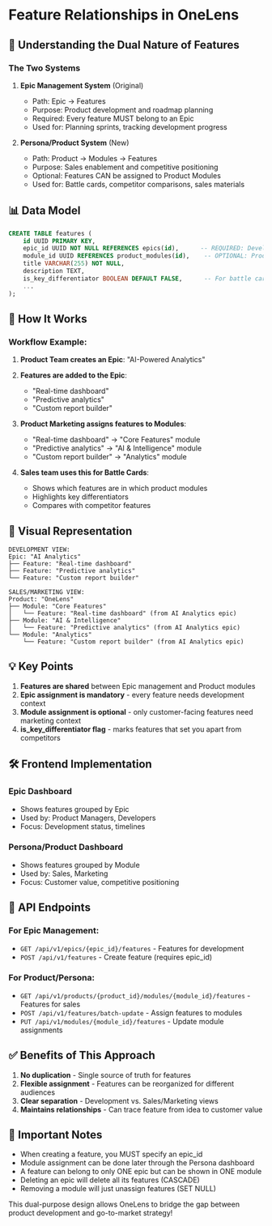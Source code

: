 # Feature Relationships in OneLens

## 🎯 Understanding the Dual Nature of Features

### The Two Systems

1. **Epic Management System** (Original)
   - Path: Epic → Features
   - Purpose: Product development and roadmap planning
   - Required: Every feature MUST belong to an Epic
   - Used for: Planning sprints, tracking development progress

2. **Persona/Product System** (New)
   - Path: Product → Modules → Features
   - Purpose: Sales enablement and competitive positioning
   - Optional: Features CAN be assigned to Product Modules
   - Used for: Battle cards, competitor comparisons, sales materials

## 📊 Data Model

```sql
CREATE TABLE features (
    id UUID PRIMARY KEY,
    epic_id UUID NOT NULL REFERENCES epics(id),      -- REQUIRED: Development tracking
    module_id UUID REFERENCES product_modules(id),    -- OPTIONAL: Product positioning
    title VARCHAR(255) NOT NULL,
    description TEXT,
    is_key_differentiator BOOLEAN DEFAULT FALSE,      -- For battle cards
    ...
);
```

## 🔄 How It Works

### Workflow Example:

1. **Product Team creates an Epic**: "AI-Powered Analytics"
2. **Features are added to the Epic**:
   - "Real-time dashboard"
   - "Predictive analytics"
   - "Custom report builder"

3. **Product Marketing assigns features to Modules**:
   - "Real-time dashboard" → "Core Features" module
   - "Predictive analytics" → "AI & Intelligence" module
   - "Custom report builder" → "Analytics" module

4. **Sales team uses this for Battle Cards**:
   - Shows which features are in which product modules
   - Highlights key differentiators
   - Compares with competitor features

## 🎨 Visual Representation

```
DEVELOPMENT VIEW:
Epic: "AI Analytics"
├── Feature: "Real-time dashboard"
├── Feature: "Predictive analytics"
└── Feature: "Custom report builder"

SALES/MARKETING VIEW:
Product: "OneLens"
├── Module: "Core Features"
│   └── Feature: "Real-time dashboard" (from AI Analytics epic)
├── Module: "AI & Intelligence"
│   └── Feature: "Predictive analytics" (from AI Analytics epic)
└── Module: "Analytics"
    └── Feature: "Custom report builder" (from AI Analytics epic)
```

## 💡 Key Points

1. **Features are shared** between Epic management and Product modules
2. **Epic assignment is mandatory** - every feature needs development context
3. **Module assignment is optional** - only customer-facing features need marketing context
4. **is_key_differentiator flag** - marks features that set you apart from competitors

## 🛠️ Frontend Implementation

### Epic Dashboard
- Shows features grouped by Epic
- Used by: Product Managers, Developers
- Focus: Development status, timelines

### Persona/Product Dashboard  
- Shows features grouped by Module
- Used by: Sales, Marketing
- Focus: Customer value, competitive positioning

## 📝 API Endpoints

### For Epic Management:
- `GET /api/v1/epics/{epic_id}/features` - Features for development
- `POST /api/v1/features` - Create feature (requires epic_id)

### For Product/Persona:
- `GET /api/v1/products/{product_id}/modules/{module_id}/features` - Features for sales
- `POST /api/v1/features/batch-update` - Assign features to modules
- `PUT /api/v1/modules/{module_id}/features` - Update module assignments

## ✅ Benefits of This Approach

1. **No duplication** - Single source of truth for features
2. **Flexible assignment** - Features can be reorganized for different audiences
3. **Clear separation** - Development vs. Sales/Marketing views
4. **Maintains relationships** - Can trace feature from idea to customer value

## 🚨 Important Notes

- When creating a feature, you MUST specify an epic_id
- Module assignment can be done later through the Persona dashboard
- A feature can belong to only ONE epic but can be shown in ONE module
- Deleting an epic will delete all its features (CASCADE)
- Removing a module will just unassign features (SET NULL)

This dual-purpose design allows OneLens to bridge the gap between product development and go-to-market strategy!